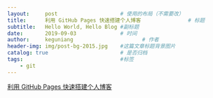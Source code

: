 ```yaml
---
layout:     post                    # 使用的布局（不需要改）
title:      利用 GitHub Pages 快速搭建个人博客               # 标题 
subtitle:   Hello World, Hello Blog #副标题
date:       2019-09-03              # 时间
author:     keguniang                      # 作者
header-img: img/post-bg-2015.jpg    #这篇文章标题背景图片
catalog: true                       # 是否归档
tags:                               #标签
    - git
---
```


[利用 GitHub Pages 快速搭建个人博客](https://www.jianshu.com/p/e68fba58f75c)
